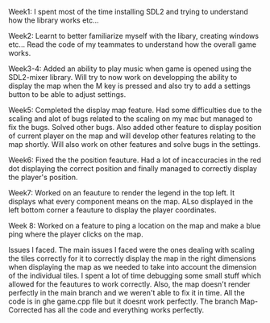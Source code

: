 Week1: I spent most of the time installing SDL2 and trying to understand how the library works etc...


Week2: Learnt to better familiarize myself with the libary, creating windows etc... Read the code of my teammates to understand how the overall game works. 

Week3-4: Added an ability to play music when game is opened using the SDL2-mixer library. Will try to now work on developping the ability to display the map when the M key is pressed and also try to add a settings button to be able to adjust settings.

Week5: Completed the display map feature. Had some difficulties due to the scaling and alot of bugs related to the scaling on my mac but managed to fix the bugs. Solved other bugs. Also added other feature to display position of current player on the map and will develop other features relating to the map shortly. Will also work on other features and solve bugs in the settings. 

Week6: Fixed the the position feauture. Had a lot of incaccuracies in the red dot displaying the correct position and finally managed to correctly display the player's position. 
 
Week7: Worked on an feauture to render the legend in the top left. It displays what every component means on the map. ALso displayed in the left bottom corner a feauture to display the player coordinates. 

Week 8: Worked on a feature to ping a location on the map and make a blue ping where the player clicks on the map. 

Issues I faced. The main issues I faced were the ones dealing with scaling the tiles correctly for it to correctly display the map in the right dimensions when displaying the map as we needed to take into account the dimension of the individual tiles. I spent a lot of time debugging some small stuff which allowed for the feautures to work correctly. Also, the map doesn't render perfectly in the main branch and we weren't able to fix it in time. All the code is in ghe game.cpp file but it doesnt work perfectly. The branch Map-Corrected has all the code and everything works perfectly.  
